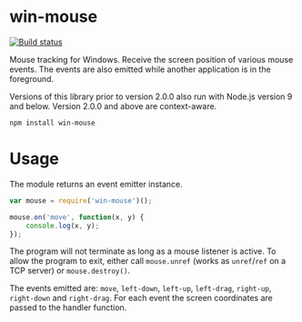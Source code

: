 # win-mouse

[![Build status](https://ci.appveyor.com/api/projects/status/wj9wy01q1ufhmfns?svg=true)](https://ci.appveyor.com/project/kapetan/win-mouse)

Mouse tracking for Windows. Receive the screen position of various mouse events. The events are also emitted while another application is in the foreground.

Versions of this library prior to version 2.0.0 also run with Node.js version 9 and below. Version 2.0.0 and above are context-aware.

	npm install win-mouse

# Usage

The module returns an event emitter instance.

```javascript
var mouse = require('win-mouse')();

mouse.on('move', function(x, y) {
	console.log(x, y);
});
```

The program will not terminate as long as a mouse listener is active. To allow the program to exit, either call `mouse.unref` (works as `unref`/`ref` on a TCP server) or `mouse.destroy()`.

The events emitted are: `move`, `left-down`, `left-up`, `left-drag`, `right-up`, `right-down` and `right-drag`. For each event the screen coordinates are passed to the handler function.
